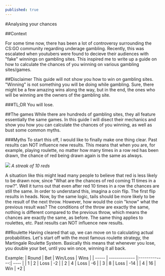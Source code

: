 ```yaml
---
published: true
---
```

#Analysing your chances

##Context

For some time now, there has been a lot of controversy surrounding the CS:GO community regarding underage gambling. Recently, this was escalated when youtubers were found to decieve their audiences with "fake" winnings on gambling sites. This inspired me to write up a guide on how to calculate the chances of you winning on various gambling sites/games.

##Disclaimer
This guide will not show you how to win on gambling sites. "Winning" is not something you will be doing while gambling. Sure, there might be a few amazing wins along the way, but in the end, the ones who will be winning are the owners of the gambling site.

###TL;DR
You will lose.

##The games
While there are hundreds of gambling sites, they all feature essentially the same games. In this guide I will disect their mechanics and show you how you can calculate the chances of you winning, as well as bust some common myths.

###Myths
To start this off, I would like to finally make one thing clear. Past results can NOT influence new results. This means that when you are, for example, playing roulette, no matter how many times in a row red has been drawn, the chance of red being drawn again is the same as always.

![](https://i.imgur.com/eB5tvmp.png)
*A streak of 10 reds*

A situation like this might lead many people to believe that red is less likely to be drawn now, since "What are the chances of red coming 11 times in a row?". Well it turns out that even after red 10 times in a row the chances are still the same. In order to understand this, imagina a coin flip. The first flip results in heads. Now, by the same logic, tails should be more likely to be the result of the next throw. However, how would the coin "know" what the previous result was? The conditions of the throw are exactly the same, nothing is different compared to the previous throw, which means the chances are exactly the same, as before. The same thing applies to roulettes, etc. Past results can NOT influence new results. 

##Roulette
Having cleared that up, we can move on to calculating actual probabilities. Let's start off with the most famous roulette strategy, the Martingale Roulette System. Basically this means that whenever you lose, you double your bet, until you win once, winning it all back.

Example:
| Round | Bet           | Win/Loss      | Wins | 
| ----- | ------------- |:-------------:| ---- |
|     1 | 2             | Loss          |   -2 |
|     2 | 4             | Loss          |   -6 |
|     3 | 8             | Loss          |  -14 |
|     4 | 16            | Win           |   +2 |
